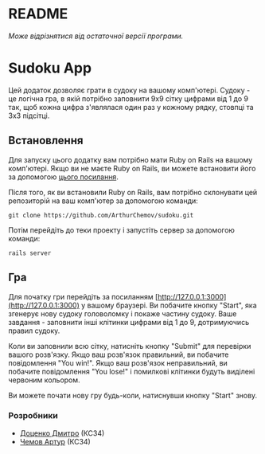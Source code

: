 # README

_Може відрізнятися від остаточної версії програми._

# Sudoku App

Цей додаток дозволяє грати в судоку на вашому комп'ютері. Судоку - це логічна гра, в якій потрібно заповнити 9x9 сітку цифрами від 1 до 9 так, щоб кожна цифра з'являлася один раз у кожному рядку, стовпці та 3x3 підсітці.

## Встановлення

Для запуску цього додатку вам потрібно мати Ruby on Rails на вашому комп'ютері. Якщо ви не маєте Ruby on Rails, ви можете встановити його за допомогою [цього посилання](https://guides.rubyonrails.org/getting_started.html).

Після того, як ви встановили Ruby on Rails, вам потрібно склонувати цей репозиторій на ваш комп'ютер за допомогою команди:

```
git clone https://github.com/ArthurChemov/sudoku.git
```

Потім перейдіть до теки проекту і запустіть сервер за допомогою команди:

```
rails server
```

## Гра

Для початку гри перейдіть за посиланням [http://127.0.0.1:3000](http://127.0.0.1:3000) у вашому браузері. Ви побачите кнопку "Start", яка згенерує нову судоку головоломку і покаже частину судоку. Ваше завдання - заповнити інші клітинки цифрами від 1 до 9, дотримуючись правил судоку.

Коли ви заповнили всю сітку, натисніть кнопку "Submit" для перевірки вашого розв'язку. Якщо ваш розв'язок правильний, ви побачите повідомлення "You win!". Якщо ваш розв'язок неправильний, ви побачите повідомлення "You lose!" і помилкові клітинки будуть виділені червоним кольором.

Ви можете почати нову гру будь-коли, натиснувши кнопку "Start" знову.


### Розробники
* [Доценко Дмитро](https://github.com/DDS-KRZN) (КС34)
* [Чемов Артур](https://github.com/ArthurChemov) (КС34)
